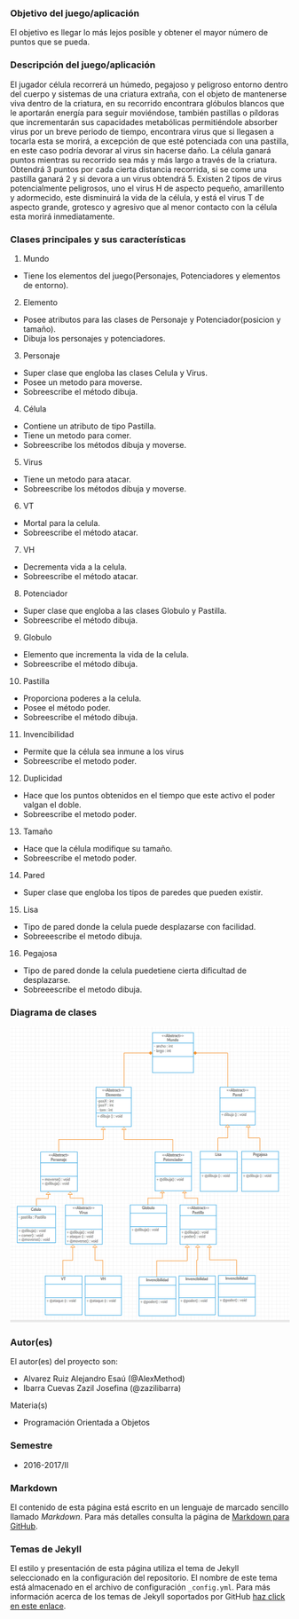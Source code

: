 ### Objetivo del juego/aplicación
El objetivo es llegar lo más lejos posible y obtener el mayor número de puntos que se pueda. 

### Descripción del juego/aplicación
El jugador célula recorrerá un húmedo, pegajoso y peligroso entorno dentro del cuerpo y sistemas de una criatura extraña, con el objeto de mantenerse viva dentro de la criatura, en su recorrido encontrara glóbulos blancos que le aportarán energía para seguir moviéndose, también pastillas o píldoras que incrementarán sus capacidades metabólicas permitiéndole absorber virus por un breve periodo de tiempo, encontrara virus que si llegasen a tocarla esta se morirá, a excepción de que esté potenciada con una pastilla, en este caso podría devorar al virus sin hacerse daño. La célula ganará puntos mientras su recorrido sea más y más largo a través de la criatura. Obtendrá  3 puntos por cada cierta distancia recorrida, si se come una pastilla ganará  2 y si devora a un virus obtendrá  5. 
Existen 2 tipos de virus potencialmente peligrosos, uno el virus H de aspecto pequeño, amarillento y adormecido, este disminuirá la vida de la célula, y está el virus T de aspecto grande, grotesco y agresivo que al menor contacto con la célula esta morirá inmediatamente. 

### Clases principales y sus características
1. Mundo
* Tiene los elementos del juego(Personajes, Potenciadores y elementos de entorno).

2. Elemento
* Posee atributos para las clases de Personaje y Potenciador(posicion y tamaño).
* Dibuja los personajes y potenciadores.

3. Personaje
* Super clase que engloba las clases Celula y Virus.
* Posee un metodo para moverse.
* Sobreescribe el método dibuja.

4. Célula
* Contiene un atributo de tipo Pastilla.
* Tiene un metodo para comer.
* Sobreescribe los métodos dibuja y moverse.

5. Virus
* Tiene un metodo para atacar.
* Sobreescribe los métodos dibuja y moverse.

6. VT
* Mortal para la celula.
* Sobreescribe el método atacar.

7. VH
* Decrementa vida a la celula.
* Sobreescribe el método atacar.

8. Potenciador
* Super clase que engloba a las clases Globulo y Pastilla.
* Sobreescribe el método dibuja. 

9. Globulo
* Elemento que incrementa la vida de la celula.
* Sobreescribe el método dibuja.

10. Pastilla
* Proporciona poderes a la celula.
* Posee el método poder.
* Sobreescribe el método dibuja.

11. Invencibilidad
* Permite que la célula sea inmune a los virus
* Sobreescribe el metodo poder.

12. Duplicidad
* Hace que los puntos obtenidos en el tiempo que este activo el poder valgan el doble.
* Sobreescribe el metodo poder.

13. Tamaño
* Hace que la célula modifique su tamaño.
* Sobreescribe el metodo poder.

14. Pared
* Super clase que engloba los tipos de paredes que pueden existir.

15. Lisa
* Tipo de pared donde la celula puede desplazarse con facilidad.
* Sobreeescribe el metodo dibuja.

16. Pegajosa
* Tipo de pared donde la celula puedetiene cierta dificultad de desplazarse.
* Sobreeescribe el metodo dibuja.

### Diagrama de clases
![Diagrama de clases](https://github.com/acominf/TinyTravel/blob/master/Imagenes/DiagramaClasesTinyTravel.png)

### Autor(es)
El autor(es) del proyecto son:
- Alvarez Ruiz Alejandro Esaú (@AlexMethod)
- Ibarra Cuevas Zazil Josefina (@zazilibarra)

 Materia(s)
- Programación Orientada a Objetos

### Semestre
- 2016-2017/II

### Markdown
El contenido de esta página está escrito en un lenguaje de marcado sencillo llamado *Markdown*. Para más detalles consulta la página de [Markdown para GitHub](https://guides.github.com/features/mastering-markdown/).

### Temas de Jekyll
El estilo y presentación de esta página utiliza el tema de Jekyll seleccionado en la configuración del repositorio. El nombre de este tema está almacenado en el archivo de configuración `_config.yml`. Para más información acerca de los temas de Jekyll soportados por GitHub [haz click en este enlace](https://pages.github.com/themes/).
